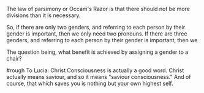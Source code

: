 The law of parsimony or Occam's Razor is that there should not be more divisions than it is necessary.

So, if there are only two genders, and referring to each person by their gender is important, then we only need two pronouns. 
If there are three genders, and referring to each person by their gender is important, then we 



The question being, what benefit is achieved by assigning a gender to a chair?

#rough To Lucia:
Christ Consciousness is actually a good word. Christ actually means saviour, and so it means "saviour consciousness." And of course, that which saves you is nothing but your own highest self.